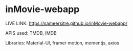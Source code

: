 # inMovie-webapp
LIVE LINK:
https://sameersitre.github.io/inMovie-webapp/

APIS used: TMDB, IMDB

Libraries: 
Material-UI, framer motion, momentjs, axios